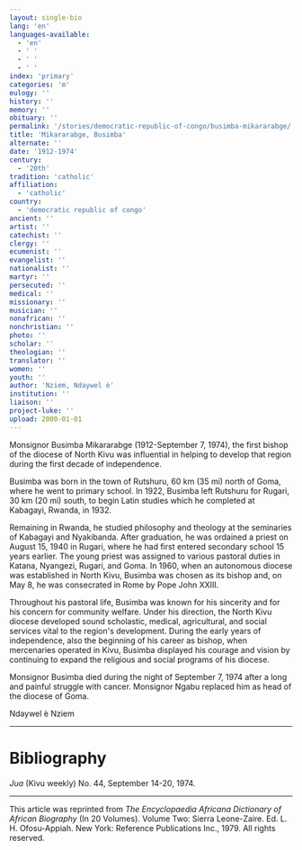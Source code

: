 ```yaml
---
layout: single-bio
lang: 'en'
languages-available:
  - 'en'
  - ' '
  - ' '
  - ' '
index: 'primary'
categories: 'm'
eulogy: ''
history: ''
memory: ''
obituary: ''
permalink: '/stories/democratic-republic-of-congo/busimba-mikararabge/'
title: 'Mikararabge, Busimba'
alternate: ''
date: '1912-1974'
century:
  - '20th'
tradition: 'catholic'
affiliation:
  - 'catholic'
country:
  - 'democratic republic of congo'
ancient: ''
artist: ''
catechist: ''
clergy: ''
ecumenist: ''
evangelist: ''
nationalist: ''
martyr: ''
persecuted: ''
medical: ''
missionary: ''
musician: ''
nonafrican: ''
nonchristian: ''
photo: ''
scholar: ''
theologian: ''
translator: ''
women: ''
youth: ''
author: 'Nziem, Ndaywel è'
institution: ''
liaison: ''
project-luke: ''
upload: 2000-01-01
---
```



Monsignor Busimba Mikararabge (1912-September 7, 1974), the first bishop of the diocese of North Kivu was influential in helping to develop that region during the first decade of independence.

Busimba was born in the town of Rutshuru, 60 km (35 mi) north of Goma, where he went to primary school. In 1922, Busimba left Rutshuru for Rugari, 30 km (20 mi) south, to begin Latin studies which he completed at Kabagayi, Rwanda, in 1932.

Remaining in Rwanda, he studied philosophy and theology at the seminaries of Kabagayi and Nyakibanda. After graduation, he was ordained a priest on August 15, 1940 in Rugari, where he had first entered secondary school 15 years earlier. The young priest was assigned to various pastoral duties in Katana, Nyangezi, Rugari, and Goma. In 1960, when an autonomous diocese was established in North Kivu, Busimba was chosen as its bishop and, on May 8, he was consecrated in Rome by Pope John XXIII.

Throughout his pastoral life, Busimba was known for his sincerity and for his concern for community welfare. Under his direction, the North Kivu diocese developed sound scholastic, medical, agricultural, and social services vital to the region's development. During the early years of independence, also the beginning of his career as bishop, when mercenaries operated in Kivu, Busimba displayed his courage and vision by continuing to expand the religious and social programs of his diocese.

Monsignor Busimba died during the night of September 7, 1974 after a long and painful struggle with cancer. Monsignor Ngabu replaced him as head of the diocese of Goma.

Ndaywel è Nziem

---

# Bibliography

*Jua* (Kivu weekly) No. 44, September 14-20, 1974.

---

This article was reprinted from *The Encyclopaedia Africana Dictionary of African Biography* (In 20 Volumes). Volume Two: Sierra Leone-Zaire. Ed. L. H. Ofosu-Appiah. New York: Reference Publications Inc., 1979.  All rights reserved.